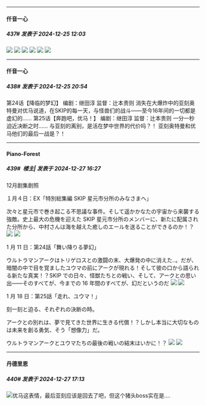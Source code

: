 ﻿
*****

####  仟音一心  
##### 437#       发表于 2024-12-25 12:03

<img src="https://p.sda1.dev/20/e7ecc1a15182becd6d04f33481a3db14/image.jpg" referrerpolicy="no-referrer">
<img src="https://p.sda1.dev/20/8c6d2b1d10287f31fe20a968df3d9522/image.jpg" referrerpolicy="no-referrer">
<img src="https://p.sda1.dev/20/a2b7f6b29b1a35b771b1baae7ece9eaa/image.jpg" referrerpolicy="no-referrer">
<img src="https://p.sda1.dev/20/34fecbc330482f8535b9942e19050b68/image.jpg" referrerpolicy="no-referrer">
<img src="https://p.sda1.dev/20/0f1f8bc0e39fda76627b4a5e5cc32fa4/image.jpg" referrerpolicy="no-referrer">
<img src="https://p.sda1.dev/20/8da0651bf662741ecb4e53146b047fca/image.jpg" referrerpolicy="no-referrer">


*****

####  仟音一心  
##### 438#       发表于 2024-12-25 20:54

第24话【降临的梦幻】
 编剧：继田淳
 监督：辻本贵则
 消失在大爆炸中的亚刻奥特曼对优马说道，在SKIP的每一天，与怪兽们的战斗——至今16年间的一切都是虚幻的……
 第25话【奔跑吧，优马！】
 编剧：继田淳
 监督：辻本贵则
 一分一秒迫近决断之时……
 与亚刻的离别，是活在梦中世界的代价吗？！
 亚刻奥特曼和优马他们的最后一战是？！


*****

####  Piano-Forest  
##### 439#         楼主| 发表于 2024-12-27 16:27

12月剧集剧照

１月４日：EX「特別総集編 SKIP 星元市分所のみなさまへ」

次々と星元市で巻き起こる不思議な事件。そして遥かかなたの宇宙から来襲する強敵。史上最大の危機を迎えた SKIP 星元市分所のメンバーに、新たに配属された分所から、中村さんは海を越えた癒しのエールを送ることができるのか！？
<img src="https://p.sda1.dev/21/e07b7c37181c06d8a7477a8afdf90221/20241227160253.png" referrerpolicy="no-referrer">
<img src="https://p.sda1.dev/21/f09c42eaf92e832d404d1c6b049e5b92/20241227160318.png" referrerpolicy="no-referrer">

1 月 11 日：第24話「舞い降りる夢幻」

ウルトラマンアークはトリゲロスとの激闘の末、大爆発の中に消えた..。だが、暗闇の中で目を覚ましたユウマの前にアークが現れる！そして彼の口から語られる新たな真実！？SKIP での日々、怪獣たちとの戦い、そして、アークとの思い出――そのすべてが、今までの 16 年間のすべてが、幻だというのだ
<img src="https://p.sda1.dev/21/1029218f3dca2b8fe3dbfd81dcfebe0a/20241227160425_20241227160431.png" referrerpolicy="no-referrer">
<img src="https://p.sda1.dev/21/d8f566f46bea534c9f300ec00f7789bb/20241227160425.png" referrerpolicy="no-referrer">

1 月 18 日：第25話「走れ、ユウマ！」

刻一刻と迫る、それぞれの決断の時。

アークとの別れは、夢で見てきた世界に生きる代償！？しかし本当に大切なものは未来を創る勇気、そう「想像力」だ。

ウルトラマンアークとユウマたちの最後の戦いの結末はいかに！？
<img src="https://p.sda1.dev/21/a692faafae0fbd61d0226a6ea20d7024/20241227160538.png" referrerpolicy="no-referrer">
<img src="https://p.sda1.dev/21/035975d239c46acfba85271e66a1c41b/20241227160538_20241227160543.png" referrerpolicy="no-referrer">


*****

####  丹德里恩  
##### 440#       发表于 2024-12-27 17:13

<img src="https://static.saraba1st.com/image/smiley/face2017/047.png" referrerpolicy="no-referrer">优马这表情，最后亚刻应该是回去了吧，但这个猪头boss实在是....

